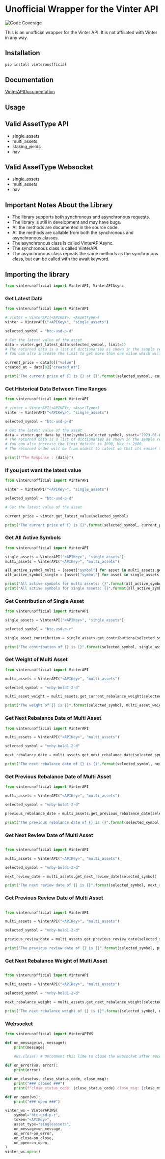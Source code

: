 # Unofficial Wrapper for the Vinter API
![Code Coverage](https://img.shields.io/badge/Coverage-100%25-brightgreen.svg)

This is an unofficial wrapper for the Vinter API. It is not affiliated with Vinter in any way.

## Installation

```bash
pip install vinterunofficial
```

## Documentation
[VinterAPIDocumentation](https://www.vinterapi.com/)

## Usage

## Valid AssetType API
- single_assets
- multi_assets
- staking_yields
- nav

## Valid AssetType Websocket
- single_assets
- multi_assets
- nav

## Important Notes About the Library
- The library supports both synchronous and asynchronous requests.
- The library is still in development and may have bugs.
- All the methods are documented in the source code.
- All the methods are callable from both the synchronous and asynchronous classes.
- The asynchronous class is called VinterAPIAsync.
- The synchronous class is called VinterAPI.
- The asynchronous class repeats the same methods as the synchronous class, but can be called with the await keyword.

## Importing the library
```python
from vinterunofficial import VinterAPI, VinterAPIAsync
```

### Get Latest Data
```python
from vinterunofficial import VinterAPI

# vinter = VinterAPI(<APIKEY>, <AssetType>)
vinter = VinterAPI("<APIKey>", "single_assets")

selected_symbol = "btc-usd-p-d"

# Get the latest value of the asset
data = vinter.get_latest_data(selected_symbol, limit=1)
# The returned data is a list of dictionaries as shown in the sample response in the documentation
# You can also increase the limit to get more than one value which will return a list ordered by the latest to the oldest

current_price = data[0]["value"]
created_at = data[0]["created_at"]

print("The current price of {} is {} at {}".format(selected_symbol, current_price, created_at))

```

### Get Historical Data Between Time Ranges
```python
from vinterunofficial import VinterAPI

# vinter = VinterAPI(<APIKEY>, <AssetType>)
vinter = VinterAPI("<APIKey>", "single_assets")

selected_symbol = "btc-usd-p-d"

# Get the latest value of the asset
data = vinter.get_data_by_time(symbol=selected_symbol, start="2023-01-01T00:00:00Z", end="2023-01-05T23:59:59Z")
# The returned data is a list of dictionaries as shown in the sample response in the documentation
# You can also increase the limit default is 1000, Max is 2000.
# The returned order will be from oldest to latest so that its easier to loop through start time to get historical data in a paginated api responses.

print(f"The Response : {data}")

```

### If you just want the latest value
```python
from vinterunofficial import VinterAPI

vinter = VinterAPI("<APIKey>", "single_assets")

selected_symbol = "btc-usd-p-d"

# Get the latest value of the asset

current_price = vinter.get_latest_value(selected_symbol)

print("The current price of {} is {}".format(selected_symbol, current_price))

```


### Get All Active Symbols
```python
from vinterunofficial import VinterAPI

single_assets = VinterAPI("<APIKey>", "single_assets")
multi_assets = VinterAPI("<APIKey>", "multi_assets")

all_active_symbol_multi = [asset["symbol"] for asset in multi_assets.get_all_active_symbols()]
all_active_symbol_single = [asset["symbol"] for asset in single_assets.get_all_active_symbols()]

print("All active symbols for multi assets: {}".format(all_active_symbol_multi))
print("All active symbols for single assets: {}".format(all_active_symbol_single))

```

### Get Contribution of Single Asset
```python
from vinterunofficial import VinterAPI

single_assets = VinterAPI("<APIKey>", "single_assets")

selected_symbol = "btc-usd-p-r"

single_asset_contribution = single_assets.get_contributions(selected_symbol)

print("The contribution of {} is {}".format(selected_symbol, single_asset_contribution))

```

### Get Weight of Multi Asset
```python
from vinterunofficial import VinterAPI

multi_assets = VinterAPI("<APIKey>", "multi_assets")

selected_symbol = "vnby-bold1-2-d"

multi_asset_weight = multi_assets.get_current_rebalance_weight(selected_symbol)

print("The weight of {} is {}".format(selected_symbol, multi_asset_weight))

```

### Get Next Rebalance Date of Multi Asset
```python
from vinterunofficial import VinterAPI

multi_assets = VinterAPI("<APIKey>", "multi_assets")

selected_symbol = "vnby-bold1-2-d"

next_rebalance_date = multi_assets.get_next_rebalance_date(selected_symbol)

print("The next rebalance date of {} is {}".format(selected_symbol, next_rebalance_date))

```

### Get Previous Rebalance Date of Multi Asset
```python
from vinterunofficial import VinterAPI

multi_assets = VinterAPI("<APIKey>", "multi_assets")

selected_symbol = "vnby-bold1-2-d"

previous_rebalance_date = multi_assets.get_previous_rebalance_date(selected_symbol)

print("The previous rebalance date of {} is {}".format(selected_symbol, previous_rebalance_date))

```

### Get Next Review Date of Multi Asset
```python

from vinterunofficial import VinterAPI

multi_assets = VinterAPI("<APIKey>", "multi_assets")

selected_symbol = "vnby-bold1-2-d"

next_review_date = multi_assets.get_next_review_date(selected_symbol)

print("The next review date of {} is {}".format(selected_symbol, next_review_date))

```

### Get Previous Review Date of Multi Asset
```python

from vinterunofficial import VinterAPI

multi_assets = VinterAPI("<APIKey>", "multi_assets")

selected_symbol = "vnby-bold1-2-d"

previous_review_date = multi_assets.get_previous_review_date(selected_symbol)

print("The previous review date of {} is {}".format(selected_symbol, previous_review_date))

```

### Get Next Rebalance Weight of Multi Asset
```python

from vinterunofficial import VinterAPI

multi_assets = VinterAPI("<APIKey>", "multi_assets")

selected_symbol = "vnby-bold1-2-d"

next_rebalance_weight = multi_assets.get_next_rebalance_weight(selected_symbol)

print("The next rebalance weight of {} is {}".format(selected_symbol, next_rebalance_weight))

```

### Websocket
```python
from vinterunofficial import VinterAPIWS

def on_message(ws, message):
    print(message)
    
    #ws.close() # Uncomment this line to close the websocket after receiving a message

def on_error(ws, error):
    print(error)

def on_close(ws, close_status_code, close_msg):
    print("### closed ###")
    print(f"close_status_code: {close_status_code} close_msg: {close_msg}")

def on_open(ws):
    print("### open ###")

vinter_ws = VinterAPIWS(
    symbol="btc-usd-p-r",
    token="<APIKey>",
    asset_type="singleassets",
    on_message=on_message,
    on_error=on_error,
    on_close=on_close,
    on_open=on_open,
)
vinter_ws.open()

```